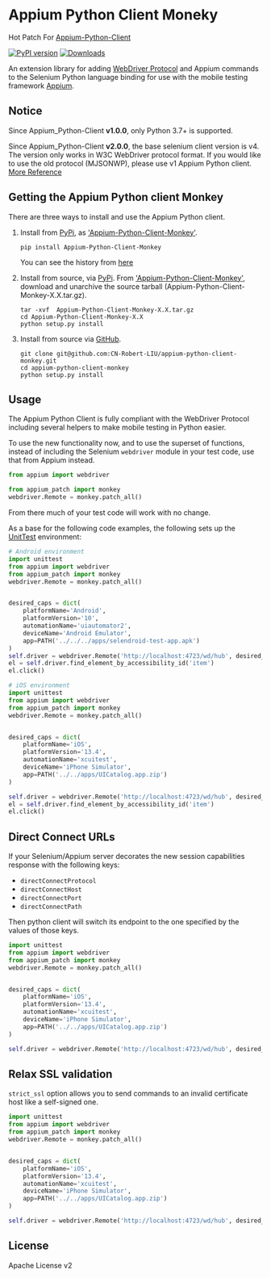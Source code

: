 # Appium Python Client Moneky

Hot Patch For [Appium-Python-Client](https://github.com/appium/python-client)

[![PyPI version](https://badge.fury.io/py/Appium-Python-Client-Monkey.svg)](https://badge.fury.io/py/Appium-Python-Client-Monkey)
[![Downloads](https://pepy.tech/badge/appium-python-client-monkey)](https://pepy.tech/project/appium-python-client-monkey)


An extension library for adding [WebDriver Protocol](https://www.w3.org/TR/webdriver/) and Appium commands to the Selenium Python language binding for use with the mobile testing framework [Appium](https://appium.io).

## Notice

Since Appium_Python-Client **v1.0.0**, only Python 3.7+ is supported.

Since Appium_Python-Client **v2.0.0**, the base selenium client version is v4.
The version only works in W3C WebDriver protocol format.
If you would like to use the old protocol (MJSONWP), please use v1 Appium Python client.
[More Reference](https://github.com/appium/python-client)

## Getting the Appium Python client Monkey

There are three ways to install and use the Appium Python client.

1. Install from [PyPi](https://pypi.org), as
['Appium-Python-Client-Monkey'](https://pypi.org/project/Appium-Python-Client-Monkey/).

    ```shell
    pip install Appium-Python-Client-Monkey
    ```

    You can see the history from [here](https://pypi.org/project/Appium-Python-Client-Mokey/#history)

2. Install from source, via [PyPi](https://pypi.org). From ['Appium-Python-Client-Monkey'](https://pypi.org/project/Appium-Python-Client-Monkey/),
download and unarchive the source tarball (Appium-Python-Client-Monkey-X.X.tar.gz).

    ```shell
    tar -xvf  Appium-Python-Client-Monkey-X.X.tar.gz
    cd Appium-Python-Client-Monkey-X.X
    python setup.py install
    ```

3. Install from source via [GitHub](https://github.com/CN-Robert-LIU/appium-python-client-monkey).

    ```shell
    git clone git@github.com:CN-Robert-LIU/appium-python-client-monkey.git
    cd appium-python-client-monkey
    python setup.py install
    ```

## Usage

The Appium Python Client is fully compliant with the WebDriver Protocol
including several helpers to make mobile testing in Python easier.

To use the new functionality now, and to use the superset of functions, instead of
including the Selenium `webdriver` module in your test code, use that from
Appium instead.

```python
from appium import webdriver

from appium_patch import monkey
webdriver.Remote = monkey.patch_all()
```

From there much of your test code will work with no change.

As a base for the following code examples, the following sets up the [UnitTest](https://docs.python.org/3/library/unittest.html)
environment:

```python
# Android environment
import unittest
from appium import webdriver
from appium_patch import monkey
webdriver.Remote = monkey.patch_all()


desired_caps = dict(
    platformName='Android',
    platformVersion='10',
    automationName='uiautomator2',
    deviceName='Android Emulator',
    app=PATH('../../../apps/selendroid-test-app.apk')
)
self.driver = webdriver.Remote('http://localhost:4723/wd/hub', desired_caps)
el = self.driver.find_element_by_accessibility_id('item')
el.click()
```

```python
# iOS environment
import unittest
from appium import webdriver
from appium_patch import monkey
webdriver.Remote = monkey.patch_all()


desired_caps = dict(
    platformName='iOS',
    platformVersion='13.4',
    automationName='xcuitest',
    deviceName='iPhone Simulator',
    app=PATH('../../apps/UICatalog.app.zip')
)

self.driver = webdriver.Remote('http://localhost:4723/wd/hub', desired_caps)
el = self.driver.find_element_by_accessibility_id('item')
el.click()
```

## Direct Connect URLs

If your Selenium/Appium server decorates the new session capabilities response with the following keys:

- `directConnectProtocol`
- `directConnectHost`
- `directConnectPort`
- `directConnectPath`

Then python client will switch its endpoint to the one specified by the values of those keys.

```python
import unittest
from appium import webdriver
from appium_patch import monkey
webdriver.Remote = monkey.patch_all()


desired_caps = dict(
    platformName='iOS',
    platformVersion='13.4',
    automationName='xcuitest',
    deviceName='iPhone Simulator',
    app=PATH('../../apps/UICatalog.app.zip')
)

self.driver = webdriver.Remote('http://localhost:4723/wd/hub', desired_caps, direct_connection=True)
```

## Relax SSL validation

`strict_ssl` option allows you to send commands to an invalid certificate host like a self-signed one.

```python
import unittest
from appium import webdriver
from appium_patch import monkey
webdriver.Remote = monkey.patch_all()


desired_caps = dict(
    platformName='iOS',
    platformVersion='13.4',
    automationName='xcuitest',
    deviceName='iPhone Simulator',
    app=PATH('../../apps/UICatalog.app.zip')
)

self.driver = webdriver.Remote('http://localhost:4723/wd/hub', desired_caps, strict_ssl=False)
```


## License

Apache License v2